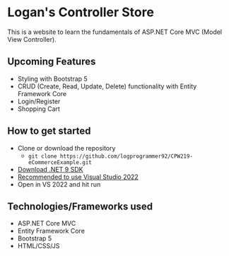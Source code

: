 # Logan's Controller Store
This is a website to learn the fundamentals
of ASP.NET Core MVC (Model View Controller).

## Upcoming Features
- Styling with Bootstrap 5
- CRUD (Create, Read, Update, Delete) functionality with Entity Framework Core
- Login/Register
- Shopping Cart

## How to get started
- Clone or download the repository
	- `git clone https://github.com/logprogrammer92/CPW219-eCommerceExample.git`
- [Download .NET 9 SDK](https://dotnet.microsoft.com/en-us/download/dotnet/9.0)
- [Recommended to use Visual Studio 2022](https://visualstudio.microsoft.com/downloads/)
- Open in VS 2022 and hit run

## Technologies/Frameworks used
- ASP.NET Core MVC
- Entity Framework Core
- Bootstrap 5
- HTML/CSS/JS
